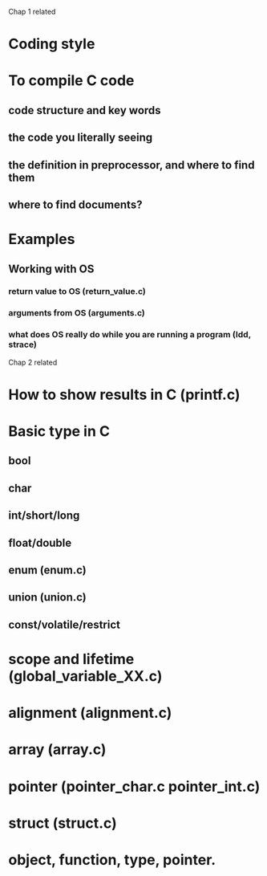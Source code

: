 Chap 1 related
# Coding style
# To compile C code
## code structure and key words
## the code you literally seeing
## the definition in preprocessor, and where to find them
## where to find documents?
# Examples
## Working with OS
### return value to OS (return_value.c)
### arguments from OS (arguments.c)
### what does OS really do while you are running a program (ldd, strace)


Chap 2 related
# How to show results in C (printf.c)
# Basic type in C
## bool
## char
## int/short/long
## float/double
## enum (enum.c)
## union (union.c)
## const/volatile/restrict
# scope and lifetime (global_variable_XX.c)
# alignment (alignment.c)
# array (array.c)
# pointer (pointer_char.c pointer_int.c)
# struct (struct.c)
# object, function, type, pointer.
